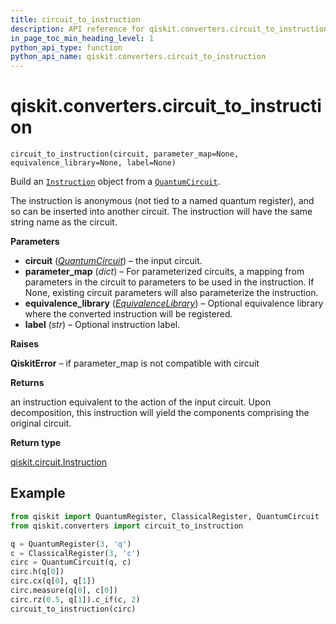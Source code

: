 ```yaml
---
title: circuit_to_instruction
description: API reference for qiskit.converters.circuit_to_instruction
in_page_toc_min_heading_level: 1
python_api_type: function
python_api_name: qiskit.converters.circuit_to_instruction
---
```


<span id="qiskit-converters-circuit-to-instruction" />

# qiskit.converters.circuit\_to\_instruction

<span id="qiskit.converters.circuit_to_instruction" />

`circuit_to_instruction(circuit, parameter_map=None, equivalence_library=None, label=None)`

Build an [`Instruction`](qiskit.circuit.Instruction "qiskit.circuit.Instruction") object from a [`QuantumCircuit`](qiskit.circuit.QuantumCircuit "qiskit.circuit.QuantumCircuit").

The instruction is anonymous (not tied to a named quantum register), and so can be inserted into another circuit. The instruction will have the same string name as the circuit.

**Parameters**

*   **circuit** ([*QuantumCircuit*](qiskit.circuit.QuantumCircuit "qiskit.circuit.QuantumCircuit")) – the input circuit.
*   **parameter\_map** (*dict*) – For parameterized circuits, a mapping from parameters in the circuit to parameters to be used in the instruction. If None, existing circuit parameters will also parameterize the instruction.
*   **equivalence\_library** ([*EquivalenceLibrary*](qiskit.circuit.EquivalenceLibrary "qiskit.circuit.EquivalenceLibrary")) – Optional equivalence library where the converted instruction will be registered.
*   **label** (*str*) – Optional instruction label.

**Raises**

**QiskitError** – if parameter\_map is not compatible with circuit

**Returns**

an instruction equivalent to the action of the input circuit. Upon decomposition, this instruction will yield the components comprising the original circuit.

**Return type**

[qiskit.circuit.Instruction](qiskit.circuit.Instruction "qiskit.circuit.Instruction")

## Example

```python
from qiskit import QuantumRegister, ClassicalRegister, QuantumCircuit
from qiskit.converters import circuit_to_instruction

q = QuantumRegister(3, 'q')
c = ClassicalRegister(3, 'c')
circ = QuantumCircuit(q, c)
circ.h(q[0])
circ.cx(q[0], q[1])
circ.measure(q[0], c[0])
circ.rz(0.5, q[1]).c_if(c, 2)
circuit_to_instruction(circ)
```

